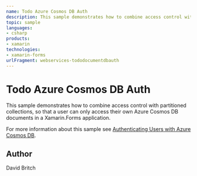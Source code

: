```yaml
---
name: Todo Azure Cosmos DB Auth
description: This sample demonstrates how to combine access control with partitioned collections, so that a user can only access their own Azure Cosmos DB documents in a Xamarin.Forms application.
topic: sample
languages:
- csharp
products:
- xamarin
technologies:
- xamarin-forms
urlFragment: webservices-tododocumentdbauth
---
```

Todo Azure Cosmos DB Auth
====================

This sample demonstrates how to combine access control with partitioned collections, so that a user can only access their own Azure Cosmos DB documents in a Xamarin.Forms application.

For more information about this sample see [Authenticating Users with Azure Cosmos DB](ttps://docs.microsoft.com/xamarin/xamarin-forms/data-cloud/cosmosdb/authentication).

Author
------

David Britch
